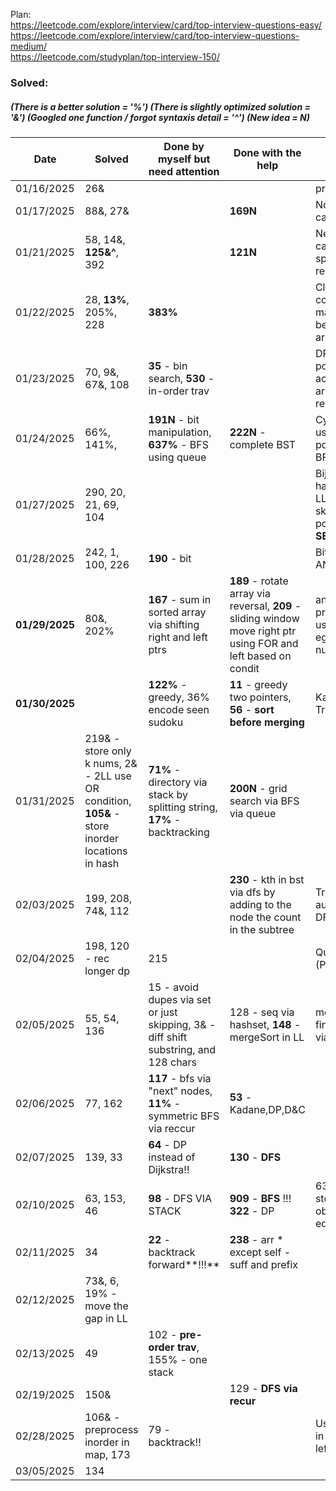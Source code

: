 Plan:
<br>https://leetcode.com/explore/interview/card/top-interview-questions-easy/
<br>https://leetcode.com/explore/interview/card/top-interview-questions-medium/
<br>https://leetcode.com/studyplan/top-interview-150/


### Solved:  
##### (There is a better solution = '%') (There is slightly optimized solution = '&') (Googled one function / forgot syntaxis detail = '^')  (New idea = N)

| Date       | Solved                  | Done by myself but need attention | Done with the help | Notes         |
| -----------|-------------------------| ----------------------------------| -------------------| --------------|
| 01/16/2025 | 26&                     |                                   |                    | prettier code |
| 01/17/2025 | 88&, 27&                |                                   |**169N**            | Not forget edge cases|
| 01/21/2025 | 58, 14&, **125&^**, 392                |                                   |**121N**            | New Algo; function calls take extra space to store results|
| 01/22/2025 | 28, **13%**, 205%, 228              | **383%**                                  |           | Cleaner to store constants in hash map, alphabet can be counten in arr[26], char to 200 |
| 01/23/2025 | 70, 9&, 67&, 108              | **35** - bin search, **530** - in-order trav                |           | DP over recustion, polyndromes by actual swapping, array to BST via recurrsion |
| 01/24/2025 | 66%, 141%,             | **191N** - bit manipulation, **637%** - BFS using queue             | **222N** - complete BST          | Cycle in LinkedList using fast and slow pointers, BST via BFS using queue |
| 01/27/2025 | 290, 20, 21, 69, 104             |             |          | Bijection - use two hashes; stack java; LL - recursive and skip the tail by pointing at it, **BIN SEARCH** |
| 01/28/2025 | 242, 1, 100, 226           |  **190** - bit           |          | Bit manipulation AND/OR |
| **01/29/2025** | 80&, 202%           | **167** - sum in sorted array via shifting right and left ptrs           | **189** - rotate array via reversal, **209** - sliding window move right ptr using FOR and left based on condit        | any LinkedList problem resolved using fast&slow ptr eg 202 about numbers |
| **01/30/2025** |           | **122%** - greedy, 36% encode seen sudoku          | **11** - greedy two pointers, **56** - **sort before merging**        | Kadane algo 121, Try sorting first!! |
| 01/31/2025 | 219& - store only k nums, 2& - 2LL use OR condition, **105&** - store inorder locations in hash          | **71%** - directory via stack by splitting string, **17%** - backtracking    | **200N** - grid search via BFS via queue     |  |
| 02/03/2025 | 199, 208, 74&, 112         |   | **230** - kth in bst via dfs by adding to the node the count in the subtree    | Trie for autocomplete(208), DFS ia STACK??  |
| 02/04/2025 | 198, 120 - rec longer dp        | 215   |    | Quicksort and heap (PQ - 215)  |
| 02/05/2025 | 55, 54, 136       | 15 - avoid dupes via set or just skipping, 3& - diff shift substring, and 128 chars   | 128 - seq via hashset, **148** - mergeSort in LL   | mergeSort in LL, find non dupe in arr via bit XOR ^ (136) |
| 02/06/2025 | 77, 162   | **117** - bfs via "next" nodes, **11%** - symmetric BFS via reccur    | **53** - Kadane,DP,D&C  |  |
| 02/07/2025 | 139, 33   | **64** - DP instead of Dijkstra!!   | **130** - **DFS**  |  |
| 02/10/2025 | 63, 153, 46  | **98** - DFS VIA STACK  | **909** - **BFS** !!! **322** - DP | 63 slight optim by storing 0 on obstacle, 153 bs edge cases |
| 02/11/2025 | 34  | **22** - backtrack forward**!!!**  | **238** - arr * except self - suff and prefix |  |
| 02/12/2025 | 73&, 6, 19% - move the gap in LL  | |  |  |
| 02/13/2025 | 49  | 102 - **pre-order trav**, 155% - one stack |  |  |
| 02/19/2025 | 150&  |  | 129 - **DFS via recur** |  |
| 02/28/2025 | 106& - preprocess inorder in map, 173  | 79 - backtrack!! |  | Use stack for DFS in BST - push only leftmost, backtrack |
| 03/05/2025 | 134  |  |  |  |
